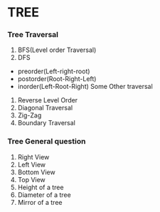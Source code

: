 # TREE
### Tree Traversal
1. BFS(Level order Traversal)
2. DFS
 - preorder(Left-right-root)
 - postorder(Root-Right-Left)
 - inorder(Left-Root-Right)
Some Other traversal
1. Reverse Level Order
2. Diagonal Traversal
3. Zig-Zag
4. Boundary Traversal
### Tree General question

1. Right View
2. Left View
3. Bottom View
4. Top View
5. Height of a tree
6. Diameter of a tree
7. Mirror of a tree


